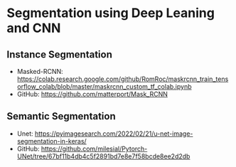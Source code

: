 # Segmentation using Deep Leaning and CNN

## Instance Segmentation
*   Masked-RCNN: https://colab.research.google.com/github/RomRoc/maskrcnn_train_tensorflow_colab/blob/master/maskrcnn_custom_tf_colab.ipynb
*   GitHub: https://github.com/matterport/Mask_RCNN 

## Semantic Segmentation
*   Unet: https://pyimagesearch.com/2022/02/21/u-net-image-segmentation-in-keras/
*   GitHub: https://github.com/milesial/Pytorch-UNet/tree/67bf11b4db4c5f2891bd7e8e7f58bcde8ee2d2db 
